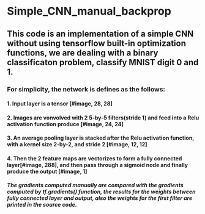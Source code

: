 # Simple_CNN_manual_backprop
## This code is an implementation of a simple CNN without using tensorflow built-in optimization functions, we are dealing with a binary classificaton problem, classify MNIST digit 0 and 1.

### For simplicity, the network is defines as the follows:

#### 1. Input layer is a tensor [#image, 28, 28]

#### 2. Images are vonvolved with 2 5-by-5 filters(stride 1) and feed into a Relu activation function produce [#image, 24, 24]

#### 3. An average pooling layer is stacked after the Relu activation function, with a kernel size 2-by-2, and stride 2 [#image, 12, 12]

#### 4. Then the 2 feature maps are vectorizes to form a fully connected layer[#image, 288], and then pass through a sigmoid node and finally produce the output [#image, 1]

##### The gradients computed manually are compared with the gradients computed by tf.gradients() function, the results for the weights between fully connected layer and output, also the weights for the first filter are printed in the source code.
